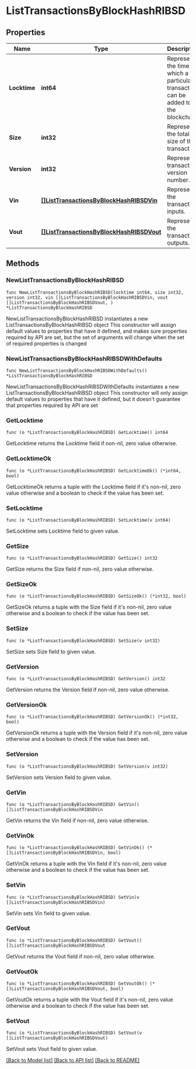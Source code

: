# ListTransactionsByBlockHashRIBSD

## Properties

Name | Type | Description | Notes
------------ | ------------- | ------------- | -------------
**Locktime** | **int64** | Represents the time at which a particular transaction can be added to the blockchain. | 
**Size** | **int32** | Represents the total size of this transaction. | 
**Version** | **int32** | Represents transaction version number. | 
**Vin** | [**[]ListTransactionsByBlockHashRIBSDVin**](ListTransactionsByBlockHashRIBSDVin.md) | Represents the transaction inputs. | 
**Vout** | [**[]ListTransactionsByBlockHashRIBSDVout**](ListTransactionsByBlockHashRIBSDVout.md) | Represents the transaction outputs. | 

## Methods

### NewListTransactionsByBlockHashRIBSD

`func NewListTransactionsByBlockHashRIBSD(locktime int64, size int32, version int32, vin []ListTransactionsByBlockHashRIBSDVin, vout []ListTransactionsByBlockHashRIBSDVout, ) *ListTransactionsByBlockHashRIBSD`

NewListTransactionsByBlockHashRIBSD instantiates a new ListTransactionsByBlockHashRIBSD object
This constructor will assign default values to properties that have it defined,
and makes sure properties required by API are set, but the set of arguments
will change when the set of required properties is changed

### NewListTransactionsByBlockHashRIBSDWithDefaults

`func NewListTransactionsByBlockHashRIBSDWithDefaults() *ListTransactionsByBlockHashRIBSD`

NewListTransactionsByBlockHashRIBSDWithDefaults instantiates a new ListTransactionsByBlockHashRIBSD object
This constructor will only assign default values to properties that have it defined,
but it doesn't guarantee that properties required by API are set

### GetLocktime

`func (o *ListTransactionsByBlockHashRIBSD) GetLocktime() int64`

GetLocktime returns the Locktime field if non-nil, zero value otherwise.

### GetLocktimeOk

`func (o *ListTransactionsByBlockHashRIBSD) GetLocktimeOk() (*int64, bool)`

GetLocktimeOk returns a tuple with the Locktime field if it's non-nil, zero value otherwise
and a boolean to check if the value has been set.

### SetLocktime

`func (o *ListTransactionsByBlockHashRIBSD) SetLocktime(v int64)`

SetLocktime sets Locktime field to given value.


### GetSize

`func (o *ListTransactionsByBlockHashRIBSD) GetSize() int32`

GetSize returns the Size field if non-nil, zero value otherwise.

### GetSizeOk

`func (o *ListTransactionsByBlockHashRIBSD) GetSizeOk() (*int32, bool)`

GetSizeOk returns a tuple with the Size field if it's non-nil, zero value otherwise
and a boolean to check if the value has been set.

### SetSize

`func (o *ListTransactionsByBlockHashRIBSD) SetSize(v int32)`

SetSize sets Size field to given value.


### GetVersion

`func (o *ListTransactionsByBlockHashRIBSD) GetVersion() int32`

GetVersion returns the Version field if non-nil, zero value otherwise.

### GetVersionOk

`func (o *ListTransactionsByBlockHashRIBSD) GetVersionOk() (*int32, bool)`

GetVersionOk returns a tuple with the Version field if it's non-nil, zero value otherwise
and a boolean to check if the value has been set.

### SetVersion

`func (o *ListTransactionsByBlockHashRIBSD) SetVersion(v int32)`

SetVersion sets Version field to given value.


### GetVin

`func (o *ListTransactionsByBlockHashRIBSD) GetVin() []ListTransactionsByBlockHashRIBSDVin`

GetVin returns the Vin field if non-nil, zero value otherwise.

### GetVinOk

`func (o *ListTransactionsByBlockHashRIBSD) GetVinOk() (*[]ListTransactionsByBlockHashRIBSDVin, bool)`

GetVinOk returns a tuple with the Vin field if it's non-nil, zero value otherwise
and a boolean to check if the value has been set.

### SetVin

`func (o *ListTransactionsByBlockHashRIBSD) SetVin(v []ListTransactionsByBlockHashRIBSDVin)`

SetVin sets Vin field to given value.


### GetVout

`func (o *ListTransactionsByBlockHashRIBSD) GetVout() []ListTransactionsByBlockHashRIBSDVout`

GetVout returns the Vout field if non-nil, zero value otherwise.

### GetVoutOk

`func (o *ListTransactionsByBlockHashRIBSD) GetVoutOk() (*[]ListTransactionsByBlockHashRIBSDVout, bool)`

GetVoutOk returns a tuple with the Vout field if it's non-nil, zero value otherwise
and a boolean to check if the value has been set.

### SetVout

`func (o *ListTransactionsByBlockHashRIBSD) SetVout(v []ListTransactionsByBlockHashRIBSDVout)`

SetVout sets Vout field to given value.



[[Back to Model list]](../README.md#documentation-for-models) [[Back to API list]](../README.md#documentation-for-api-endpoints) [[Back to README]](../README.md)


